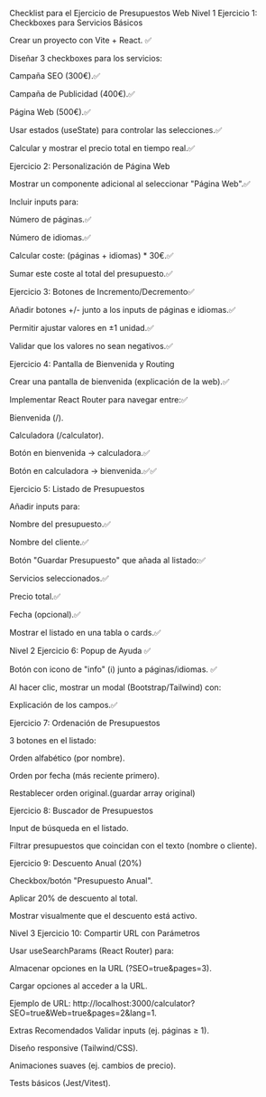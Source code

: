 Checklist para el Ejercicio de Presupuestos Web
Nivel 1
Ejercicio 1: Checkboxes para Servicios Básicos

Crear un proyecto con Vite + React. ✅

Diseñar 3 checkboxes para los servicios:

Campaña SEO (300€).✅

Campaña de Publicidad (400€).✅

Página Web (500€).✅

Usar estados (useState) para controlar las selecciones.✅

Calcular y mostrar el precio total en tiempo real.✅

Ejercicio 2: Personalización de Página Web

Mostrar un componente adicional al seleccionar "Página Web".✅

Incluir inputs para:

Número de páginas.✅

Número de idiomas.✅

Calcular coste: (páginas + idiomas) \* 30€.✅

Sumar este coste al total del presupuesto.✅

Ejercicio 3: Botones de Incremento/Decremento✅

Añadir botones +/- junto a los inputs de páginas e idiomas.✅

Permitir ajustar valores en ±1 unidad.✅

Validar que los valores no sean negativos.✅

Ejercicio 4: Pantalla de Bienvenida y Routing

Crear una pantalla de bienvenida (explicación de la web).✅

Implementar React Router para navegar entre:✅

Bienvenida (/).

Calculadora (/calculator).

Botón en bienvenida → calculadora.✅

Botón en calculadora → bienvenida.✅✅

Ejercicio 5: Listado de Presupuestos

Añadir inputs para:

Nombre del presupuesto.✅

Nombre del cliente.✅

Botón "Guardar Presupuesto" que añada al listado:✅

Servicios seleccionados.✅

Precio total.✅

Fecha (opcional).✅

Mostrar el listado en una tabla o cards.✅

Nivel 2
Ejercicio 6: Popup de Ayuda ✅

Botón con icono de "info" (ℹ️) junto a páginas/idiomas. ✅

Al hacer clic, mostrar un modal (Bootstrap/Tailwind) con:

Explicación de los campos.✅

Ejercicio 7: Ordenación de Presupuestos

3 botones en el listado:

Orden alfabético (por nombre).

Orden por fecha (más reciente primero).

Restablecer orden original.(guardar array original)

Ejercicio 8: Buscador de Presupuestos

Input de búsqueda en el listado.

Filtrar presupuestos que coincidan con el texto (nombre o cliente).

Ejercicio 9: Descuento Anual (20%)

Checkbox/botón "Presupuesto Anual".

Aplicar 20% de descuento al total.

Mostrar visualmente que el descuento está activo.

Nivel 3
Ejercicio 10: Compartir URL con Parámetros

Usar useSearchParams (React Router) para:

Almacenar opciones en la URL (?SEO=true&pages=3).

Cargar opciones al acceder a la URL.

Ejemplo de URL:
http://localhost:3000/calculator?SEO=true&Web=true&pages=2&lang=1.

Extras Recomendados
Validar inputs (ej. páginas ≥ 1).

Diseño responsive (Tailwind/CSS).

Animaciones suaves (ej. cambios de precio).

Tests básicos (Jest/Vitest).
